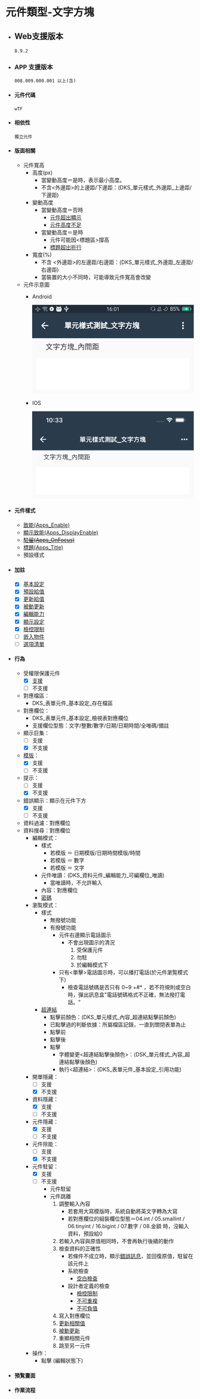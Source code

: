 # 元件類型-文字方塊

* ## Web支援版本
  
      8.9.2

* ### APP 支援版本

      008.009.000.001 以上(含)

* #### 元件代碼

      wTF

* #### 相依性

      獨立元件

* #### 版面相關

  * 元件寬高
    * 高度(px)
      * 當變動高度＝是時，表示最小高度。
      * 不含<外邊距>的上邊距/下邊距：(DKS_單元樣式_外邊距_上邊距/下邊距)
    * 變動高度
      * 當變動高度＝否時
        * [元件超出顯示](../general/rule)
        * [元件高度不足](../general/rule)
      * 當變動高度＝是時
        * 元件可能因<標題區>撐高
        * [標題超出折行](../general/rule)
    * 寬度(%)
      * 不含 <外邊距>的左邊距/右邊距：(DKS_單元樣式_外邊距_左邊距/右邊距)
      * 當裝置的大小不同時，可能導致元件寬高會改變
  * 元件示意圖
    * Android

        ![image](./image/android/componentTextEditing.png)

    * IOS

        ![image](./image/ios/componentTextEditing.png)

* #### 元件樣式

  * [致能(Apps_Enable)](../general/style#致能Apps_Enable)
  * [顯示致能(Apps_DisplayEnable)](../general/style#顯示致能Apps_Display_Enable)
  * ~~[駐留(Apps_OnFocus)](../general/style#駐留Apps_onFocus)~~
  * [標題(Apps_Title)](../general/style#標題Apps_Title)
  * 預設樣式

* #### 加註

  * [x] [基本設定](../Addition/Component/basicSettings)
  * [x] [預設給值](../Addition/Component/defaultValue)
  * [x] [更新給值](../Addition/Component/updateValue)
  * [x] [被動更新](../Addition/Component/passiveUpdate)
  * [x] [編輯能力](../Addition/Component/editing)
  * [x] [顯示設定](../Addition/Component/display)
  * [x] [檢控限制](../Addition/Component/prosecutionRestrictions)
  * [ ] [嵌入物件](../Addition/Component/embedded)
  * [ ] [選項清單](../Addition/Component/optionalList)

* #### 行為

  * 受權限保護元件
    * [x] [支援](../general/rule)
    * [ ] 不支援
  * 對應檔區：
    * DKS_表單元件_基本設定_存在檔區
  * 對應欄位：
    * DKS_表單元件_基本設定_檢視表對應欄位
    * 支援欄位型態：文字/整數/數字/日期/日期時間/全唯碼/備註
  * 顯示巨集：
    * [ ] 支援
    * [x] 不支援
  * [模版](../general/model)：
    * [x] 支援
    * [ ] 不支援
  * 提示：
    * [ ] 支援
    * [x] 不支援
  * 錯誤顯示：顯示在元件下方
    * [x] 支援
    * [ ] 不支援
  * 資料過濾：對應欄位
  * 資料搜尋：對應欄位
    * 編輯模式：
      * 樣式
        * 若模版 ＝ 日期模版/日期時間模版/時間
        * 若模版 ＝ 數字
        * 若模版 ＝ 文字
      * 元件唯讀：(DKS_資料元件_編輯能力_可編欄位_唯讀)
        * 當唯讀時，不允許輸入
      * 內容：對應欄位
      * [密碼](../Addition/Component/basicSettings)
    * 瀏覧模式：
      * 樣式
        * 無撥號功能
        * 有撥號功能
          * 元件右邊顯示電話圖示
            * 不會出現圖示的清況
              1. 受保護元件
              2. 勿駐
              3. 於編輯模式下
          * 只有<單擊>電話圖示時，可以播打電話(於元件瀏覧模式下)
            * 檢查電話號碼是否只有 0~9 +#* ，若不符規則或空白時，彈出訊息盒"電話號碼格式不正確，無法撥打電話。"
      * [超連結](../Addition/Component/basicSettings)
        * 點擊前顏色：(DKS_單元樣式_內容_超連結點擊前顏色)
        * 已點擊過的判斷依據：所屬檔區記錄，一直到關閉表單為止
        * 點擊前
        * 點擊後
        * 點擊
          * 字體變更<超連結點擊後顏色>：(DSK_單元樣式_內容_超連結點擊後顏色)
          * 執行<超連結>：(DKS_表單元件_基本設定_引用功能)
    * 開單隱藏：
      * [ ] 支援
      * [x] 不支援
    * 資料隱藏：
      * [x] 支援
      * [ ] 不支援
    * 元件隱藏：
      * [x] 支援
      * [ ] 不支援
    * 元件除能：
      * [ ] 支援
      * [x] 不支援
    * 元件駐留：
      * [x] 支援
      * [ ] 不支援
        * 元件駐留
        * 元件跳離
          1. 調整輸入內容
               * 若套用大寫模版時，系統自動將英文字轉為大寫
               * 若對應欄位的組裝欄位型態＝04.int / 05.smallint / 06.tinyint / 16.bigint / 07.數字 / 08.金額 時，沒輸入資料，預設給0
          2. 若輸入內容與原值相同時，不會再執行後續的動作
          3. 檢查資料的正確性
             * 若條件不成立時，顯示[錯誤訊息](../general/rule)，並回復原值，駐留在該元件上
             * 系統檢查
               * [空白檢查](../Addition/Component/basicSettings)
             * 設計者定義的檢查
               * [檢控限制](../Addition/Component/prosecutionRestrictions)
               * [不可重複](../Addition/Component/basicSettings)
               * [不可負值](../Addition/Component/basicSettings)
          4. 寫入對應欄位
          5. [更新相關值](../Addition/Component/updateValue)
          6. [被動更新](../Addition/Component/passiveUpdate)
          7. 重顯相關元件
          8. 跳至另一元件
    * 操作：
      * 點擊 (編輯狀態下)

* #### 預覧畫面

* #### 作業流程
